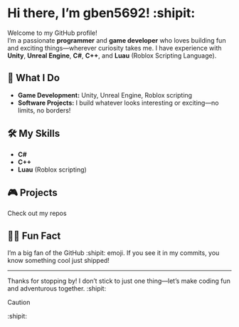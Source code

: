 # Hi there, I’m gben5692! :shipit:

Welcome to my GitHub profile!  
I’m a passionate **programmer** and **game developer** who loves building fun and exciting things—wherever curiosity takes me. I have experience with **Unity**, **Unreal Engine**, **C#**, **C++**, and **Luau** (Roblox Scripting Language).

## 🚀 What I Do
- **Game Development:** Unity, Unreal Engine, Roblox scripting
- **Software Projects:** I build whatever looks interesting or exciting—no limits, no borders!

## 🛠️ My Skills
- **C#**
- **C++**
- **Luau** (Roblox scripting)

## 🎮 Projects
Check out my repos

## 🧑‍💻 Fun Fact
I’m a big fan of the GitHub :shipit: emoji. If you see it in my commits, you know something cool just shipped!

---

Thanks for stopping by! I don’t stick to just one thing—let’s make coding fun and adventurous together. :shipit:

> [!Caution]
> :shipit:
